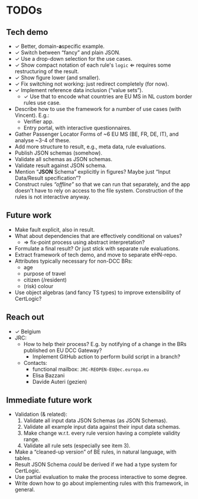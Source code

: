 # TODOs


## Tech demo

* &#10003; Better, domain-**a**specific example.
* &#10003; Switch between “fancy” and plain JSON.
* &#10003; Use a drop-down selection for the use cases.
* &#10003; Show compact notation of each rule's `logic` &lArr; requires some restructuring of the result.
* &#10003; Show figure lower (and smaller).
* &#10003; Fix switching not working: just redirect completely (for now).
* &#10003; Implement reference data inclusion (“value sets”).
    * &#10003; Use that to encode what countries are EU MS in NL custom border rules use case.
* Describe how to use the framework for a number of use cases (with Vincent). E.g.:
    * Verifier app.
    * Entry portal, with interactive questionnaires.
* Gather Passenger Locator Forms of ~6 EU MS (BE, FR, DE, IT), and analyse ~3-4 of these.
* Add more structure to result, e.g., meta data, rule evaluations.
* Publish JSON schemas (somehow).
* Validate all schemas as JSON schemas.
* Validate result against JSON schema.
* Mention “**JSON** Schema” explicitly in figures? Maybe just “Input Data/Result specification”?
* Construct rules _“offline”_ so that we can run that separately, and the app doesn't have to rely on access to the file system.
  Construction of the rules is not interactive anyway.


## Future work

* Make fault explicit, also in result.
* What about dependencies that are effectively conditional on values?
  * &rArr; fix-point process using abstract interpretation?
* Formulate a final result? Or just stick with separate rule evaluations.
* Extract framework of tech demo, and move to separate eHN-repo.
* Attributes typically necessary for non-DCC BRs:
    * age
    * purpose of travel
    * citizen (/resident)
    * (risk) colour
* Use object algebras (and fancy TS types) to improve extensibility of CertLogic?


## Reach out

* &#10003; Belgium
* JRC:
	* How to help their process? E.g. by notifying of a change in the BRs published on EU DCC Gateway?
		* Implement GitHub action to perform build script in a branch?
	* Contacts:
		* functional mailbox: `JRC-REOPEN-EU@ec.europa.eu`
		* Elisa Bazzani
		* Davide Auteri (gezien)


## Immediate future work

* Validation (& related):
  1. Validate all input data JSON Schemas (as JSON Schemas).
  2. Validate all example input data against their input data schemas.
  3. Make change w.r.t. every rule version having a complete validity range.
  4. Validate all rule sets (especially see item 3).
* Make a “cleaned-up version” of BE rules, in natural language, with tables.
* Result JSON Schema _could_ be derived if we had a type system for CertLogic.
* Use partial evaluation to make the process interactive to some degree.
* Write down how to go about implementing rules with this framework, in general.


